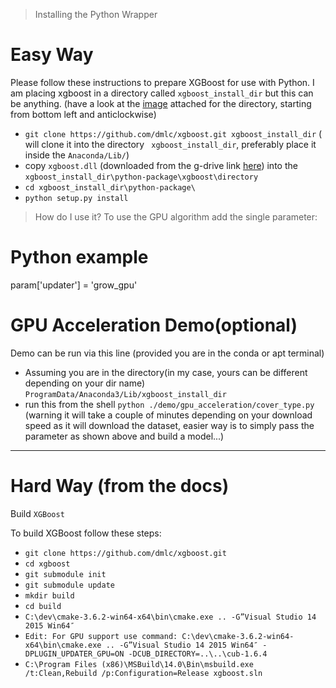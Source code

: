 >Installing the Python Wrapper

# Easy Way
Please follow these instructions to prepare XGBoost for use with Python. I am placing xgboost in a directory called `xgboost_install_dir` but this can be anything. (have a look at the [image](https://github.com/AdityaSoni19031997/xgb_gpu_dll/blob/master/(shows%20the%20directory%20structure%20of%20mine)follow%20this%20in%20anti%20clockwise%20direction%20from%20bottom%20right.png) attached for the directory, starting from bottom left and anticlockwise)

- `git clone https://github.com/dmlc/xgboost.git xgboost_install_dir` ( will clone it into the directory ` xgboost_install_dir`, preferably place it inside the `Anaconda/Lib/`)
- copy `xgboost.dll` (downloaded from the g-drive link [here](https://drive.google.com/file/d/1LSD6Ueq5VFgOMq_4Lm96SKsMG8DBB9KP/view?usp=sharing)) into the `xgboost_install_dir\python-package\xgboost\directory`
- `cd xgboost_install_dir\python-package\`
- `python setup.py install`

> How do I use it?
To use the GPU algorithm add the single parameter:

# Python example
param['updater'] = 'grow_gpu'

# GPU Acceleration Demo(optional)

Demo can be run via this line (provided you are in the conda or apt terminal)
- Assuming you are in the directory(in my case, yours can be different depending on your dir name) `ProgramData/Anaconda3/Lib/xgboost_install_dir`
- run this from the shell `python ./demo/gpu_acceleration/cover_type.py` (warning it will take a couple of minutes depending on your download speed as it will download the dataset, easier way is to simply pass the parameter as shown above and build a model...)

---------------------------------------------------------------------------------------------------------
# Hard Way (from the docs)

Build `XGBoost`

To build XGBoost follow these steps:

- `git clone https://github.com/dmlc/xgboost.git`
- `cd xgboost`
- `git submodule init`
- `git submodule update`
- `mkdir build`
- `cd build`
- `C:\dev\cmake-3.6.2-win64-x64\bin\cmake.exe .. -G”Visual Studio 14 2015 Win64″`
- `Edit: For GPU support use command: C:\dev\cmake-3.6.2-win64-x64\bin\cmake.exe .. -G”Visual Studio 14 2015 Win64″ -DPLUGIN_UPDATER_GPU=ON -DCUB_DIRECTORY=..\..\cub-1.6.4`
- `C:\Program Files (x86)\MSBuild\14.0\Bin\msbuild.exe /t:Clean,Rebuild /p:Configuration=Release xgboost.sln`
